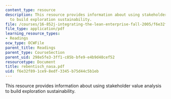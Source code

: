 ```yaml
---
content_type: resource
description: This resource provides information about using stakeholder value analysis
  to build exploration sustainability.
file: /courses/16-852j-integrating-the-lean-enterprise-fall-2005/f6e32f891ce98edf3345b75d44c5b1eb_rebentisch_nasa.pdf
file_type: application/pdf
learning_resource_types:
- Readings
ocw_type: OCWFile
parent_title: Readings
parent_type: CourseSection
parent_uid: 298e5fe3-3ff1-c85b-bfe9-e4b9d48cef52
resourcetype: Document
title: rebentisch_nasa.pdf
uid: f6e32f89-1ce9-8edf-3345-b75d44c5b1eb
---
```

This resource provides information about using stakeholder value analysis to build exploration sustainability.

